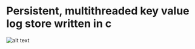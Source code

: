 # Persistent, multithreaded key value log store written in c


![alt text][google]

[google]: https://github.com/arch-r45/Implementing-Trie-in-Redis-for-Fast-Prefix-Lookups--Glossary/blob/main/pictures/Google%20Search%20Picture.png
